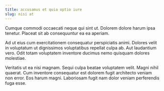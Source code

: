 ```yaml
---
title: accusamus et quia optio iure
slug: nisi at
---
```


Cumque commodi occaecati neque qui sint ut. Dolorem dolore harum ipsa tenetur. Placeat sit ab consequuntur ea ea aperiam.

Ad ut eius cum exercitationem consequatur perspiciatis animi. Dolores velit in voluptatum ut dignissimos voluptatibus repellat culpa ab. Aut laudantium vero. Odit totam voluptatem inventore ducimus nemo quisquam dolores molestiae.

Veritatis ut ea nisi magnam. Sequi culpa beatae voluptatem velit. Magni nihil quaerat. Cum inventore consequatur est dolorem fugit architecto veniam non error. Eos harum magni. Laboriosam fugit nam dolor veniam perferendis fuga esse.
